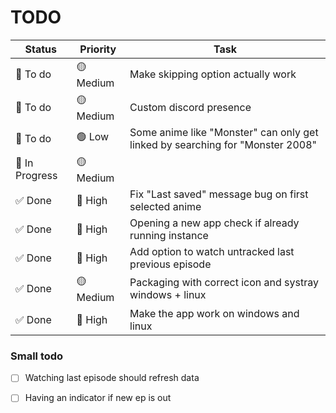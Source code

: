 # TODO

| Status         | Priority  | Task                                                                          |
|----------------|-----------|-------------------------------------------------------------------------------|
| 📝 To do       | 🟡 Medium | Make skipping option actually work                                            |
| 📝 To do       | 🟡 Medium | Custom discord presence                                                       |
| 📝 To do       | 🟢 Low    | Some anime like "Monster" can only get linked by searching for "Monster 2008" |
| 🚧 In Progress | 🟡 Medium |                                                                               |
| ✅ Done         | 🔴 High   | Fix "Last saved" message bug on first selected anime                          |
| ✅ Done         | 🔴 High   | Opening a new app check if already running instance                           |
| ✅ Done         | 🔴 High   | Add option to watch untracked last previous episode                           |
| ✅ Done         | 🟡 Medium | Packaging with correct icon and systray windows + linux                       |
| ✅ Done         | 🔴 High   | Make the app work on windows and linux                                        |

### Small todo

- [ ] Watching last episode should refresh data

- [ ] Having an indicator if new ep is out
